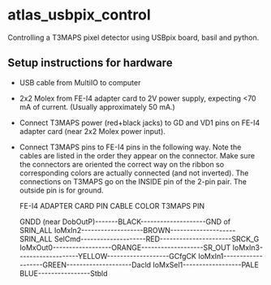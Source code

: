 atlas_usbpix_control
====================

Controlling a T3MAPS pixel detector using USBpix board, basil and python.

Setup instructions for hardware
------------------------

- USB cable from MultiIO to computer
- 2x2 Molex from FE-I4 adapter card to 2V power supply, expecting <70 mA of
current. (Usually approximately 50 mA.)
- Connect T3MAPS power (red+black jacks) to GD and VD1 pins on FE-I4 adapter
  card (near 2x2 Molex power input).
- Connect T3MAPS pins to FE-I4 pins in the following way. Note the cables are
  listed in the order they appear on the connector. Make sure the connectors
  are oriented the correct way on the ribbon so corresponding colors are
  actually connected (and not inverted). The connections on T3MAPS go on the
  INSIDE pin of the 2-pin pair. The outside pin is for ground.

    FE-I4 ADAPTER CARD PIN     CABLE COLOR              T3MAPS PIN

    GNDD (near DobOutP)-------BLACK--------------------GND of SRIN_ALL
    IoMxIn2-------------------BROWN--------------------SRIN_ALL
    SelCmd--------------------RED----------------------SRCK_G
    IoMxOut0------------------ORANGE-------------------SR_OUT
    IoMxIn3-------------------YELLOW-------------------GCfgCK
    IoMxIn1-------------------GREEN--------------------Dacld
    IoMxSel1------------------PALE BLUE----------------Stbld
